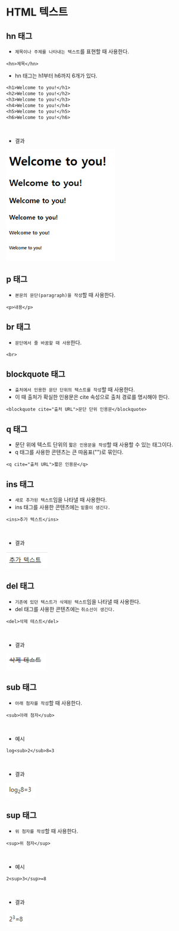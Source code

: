 # HTML 텍스트

## hn 태그
- `제목이나 주제를 나타내는 텍스트`를 표현할 때 사용한다.
```
<hn>제목</hn>
```
- hn 태그는 h1부터 h6까지 6개가 있다.

```
<h1>Welcome to you!</h1>
<h2>Welcome to you!</h2>
<h3>Welcome to you!</h3>
<h4>Welcome to you!</h4>
<h5>Welcome to you!</h5>
<h6>Welcome to you!</h6>
```

</br>

- 결과

![alt images](./Images/h.png)

## p 태그
- `본문의 문단(paragraph)을 작성`할 때 사용한다.

```
<p>내용</p>
```

## br 태그
- `문단에서 줄 바꿈할 때 사용`한다.

```
<br>
```

## blockquote 태그
- `출처에서 인용한 문단 단위의 텍스트를 작성`할 때 사용한다.
- 이 때 출처가 확실한 인용문은 cite 속성으로 출처 경로를 명시해야 한다.

```
<blockquote cite="출처 URL">문단 단위 인용문</blockquote>
```
## q 태그
- 문단 위에 텍스트 단위의 `짧은 인용문을 작성`할 때 사용할 수 있는 태그이다.
- q 태그를 사용한 콘텐츠는 큰 따옴표("")로 묶인다.

```
<q cite="출처 URL">짧은 인용문</q>
```

## ins 태그
  - `새로 추가된 텍스트`임을 나타낼 때 사용한다.
- ins 태그를 사용한 콘텐츠에는 `밑줄이 생긴다.`

```
<ins>추가 텍스트</ins>
```
</br>

- 결과

![alt images](./Images/ins.png)

## del 태그
- `기존에 있던 텍스트가 삭제된 텍스트`임을 나타낼 때 사용한다.
- del 태그를 사용한 콘텐츠에는 `취소선이 생긴다.`
```
<del>삭제 테스트</del>
```

</br>

- 결과

![alt images](./Images/del.png)

## sub 태그
- `아래 첨자를 작성`할 때 사용한다.

```
<sub>아래 첨자</sub>
```
</br>

- 예시
```
log<sub>2</sub>8=3
```
</br>

- 결과

![alt images](./Images/sub.png)

## sup 태그
- `위 첨자를 작성`할 때 사용한다.

```
<sup>위 첨자</sup>
```

</br>

- 예시
```
2<sup>3</sup>=8
```

</br>

- 결과

![alt images](./Images/sup.png)